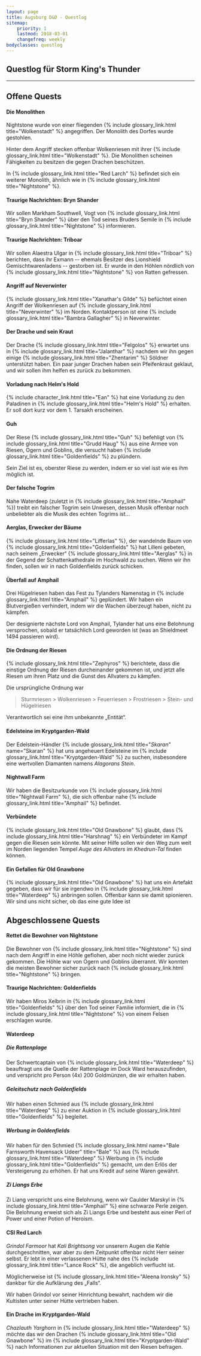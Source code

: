 ```yaml
---
layout: page
title: Augsburg D&D - Questlog
sitemap:
    priority: 1
    lastmod: 2018-03-01
    changefreq: weekly
bodyclasses: questlog
---
```


## Questlog für Storm King's Thunder

----

## Offene Quests

#### Die Monolithen

Nightstone wurde von einer fliegenden {% include glossary_link.html title="Wolkenstadt" %}
angegriffen. Der Monolith des Dorfes wurde gestohlen.

Hinter dem Angriff stecken offenbar Wolkenriesen mit ihrer {% include glossary_link.html
title="Wolkenstadt" %}. Die Monolithen scheinen Fähigkeiten zu besitzen die gegen Drachen
beschützen.

In {% include glossary_link.html title="Red Larch" %} befindet sich ein weiterer Monolith, ähnlich
wie in {% include glossary_link.html title="Nightstone" %}.

#### Traurige Nachrichten: Bryn Shander

Wir sollen Markham Southwell, Vogt von {% include glossary_link.html title="Bryn Shander" %} über
den Tod seines Bruders Semile in {% include glossary_link.html title="Nightstone" %} informieren.

#### Traurige Nachrichten: Triboar

Wir sollen Alaestra Ulgar in {% include glossary_link.html title="Triboar" %} berichten, dass ihr
Exmann -- ehemals Besitzer des Lionshield Gemischtwarenladens -- gestorben ist. Er wurde in den
Höhlen nördlich von {% include glossary_link.html title="Nightstone" %} von Ratten gefressen.

#### Angriff auf Neverwinter

{% include glossary_link.html title="Xanathar's Gilde" %} befüchtet einen Angriff der Wolkenriesen
auf {% include glossary_link.html title="Neverwinter" %} im Norden. Kontaktperson ist eine {%
include glossary_link.html title="Bambra Gallagher" %} in Neverwinter.

#### Der Drache und sein Kraut

Der Drache {% include glossary_link.html title="Felgolos" %} erwartet uns in {% include
glossary_link.html title="Jalanthar" %} nachdem wir ihn gegen einige {% include glossary_link.html
title="Zhentarim" %} Söldner unterstützt haben. Ein paar junger Drachen haben sein Pfeifenkraut
geklaut, und wir sollen ihm helfen es zurück zu bekommen.

#### Vorladung nach Helm's Hold

{% include character_link.html title="Ean" %} hat eine Vorladung zu den Paladinen in {% include
glossary_link.html title="Helm's Hold" %} erhalten. Er soll dort kurz vor dem 1. Tarsakh erscheinen.

#### Guh

Der Riese {% include glossary_link.html title="Guh" %} befehligt von {% include glossary_link.html
title="Grudd Haug" %} aus eine Armee von Riesen, Ogern und Goblins, die versucht haben {% include
glossary_link.html title="Goldenfields" %} zu plündern.

Sein Ziel ist es, oberster Riese zu werden, indem er so viel isst wie es ihm möglich ist.

#### Der falsche Togrim

Nahe Waterdeep (zuletzt in {% include glossary_link.html title="Amphail" %}) treibt ein falscher
Togrim sein Unwesen, dessen Musik offenbar noch unbeliebter als die Musik des echten Togrims ist...

#### Aerglas, Erwecker der Bäume

{% include glossary_link.html title="Lifferlas" %}, der wandelnde Baum von {% include
glossary_link.html title="Goldenfields" %} hat Lilleni gebeten, nach seinem „Erwecker“ {% include
glossary_link.html title="Aerglas" %} in der Gegend der Schattenkathedrale im Hochwald zu suchen.
Wenn wir ihn finden, sollen wir in nach Goldenfields zurück schicken.

#### Überfall auf Amphail

Drei Hügelriesen haben das Fest zu Tylanders Namenstag in {% include glossary_link.html
title="Amphail" %} geplündert. Wir haben ein Blutvergießen verhindert, indem wir die Wachen
überzeugt haben, nicht zu kämpfen.

Der designierte nächste Lord von Amphail, Tylander hat uns eine Belohnung versprochen, sobald er
tatsächlich Lord geworden ist (was an Shieldmeet 1494 passieren wird).

#### Die Ordnung der Riesen

{% include glossary_link.html title="Zephyros" %} berichtete, dass die einstige Ordnung der Riesen
durcheinander gekommen ist, und jetzt alle Riesen um ihren Platz und die Gunst des Allvaters zu
kämpfen.

Die ursprüngliche Ordnung war

> Sturmriesen > Wolkenriesen > Feuerriesen > Frostriesen > Stein- und Hügelriesen

Verantwortlich sei eine ihm unbekannte „Entität“.

#### Edelsteine im Kryptgarden-Wald

Der Edelstein-Händler {% include glossary_link.html title="*Skaran*" name="Skaran" %} hat uns
angeheuert Edelsteine im {% include glossary_link.html title="Kryptgarden-Wald" %} zu suchen,
insbesondere eine wertvollen Diamanten namens *Alagorans Stein*.

#### Nightwall Farm

Wir haben die Besitzurkunde von {% include glossary_link.html title="Nightwall Farm" %}, die sich
offenbar nahe {% include glossary_link.html title="Amphail" %} befindet.

#### Verbündete

{% include glossary_link.html title="Old Gnawbone" %} glaubt, dass {% include glossary_link.html
title="Harshnag" %} ein Verbündeter im Kampf gegen die Riesen sein könnte. Mit seiner Hilfe sollen
wir den Weg zum weit im Norden liegenden Tempel *Auge des Allvaters* im *Khedrun-Tal* finden können.

#### Ein Gefallen für Old Gnawbone

{% include glossary_link.html title="Old Gnawbone" %} hat uns ein Artefakt gegeben, dass wir für sie
irgendwo in {% include glossary_link.html title="Waterdeep" %} anbringen sollen. Offenbar kann sie
damit spionieren. Wir sind uns nicht sicher, ob das eine gute Idee ist

## Abgeschlossene Quests

#### Rettet die Bewohner von Nightstone

Die Bewohner von {% include glossary_link.html title="Nightstone" %} sind nach dem Angriff in eine
Höhle geflohen, aber noch nicht wieder zurück gekommen. Die Höhle war von Ogern und Goblins
überrannt. Wir konnten die meisten Bewohner sicher zurück nach {% include glossary_link.html
title="Nightstone" %} bringen.

#### Traurige Nachrichten: Goldenfields

Wir haben Miros Xelbrin in {% include glossary_link.html title="Goldenfields" %} über den Tod seiner
Familie informiert, die in {% include glossary_link.html title="Nightstone" %} von einem Felsen
erschlagen wurde.

#### **Waterdeep**

##### Die Rattenplage

Der Schwertcaptain von {% include glossary_link.html title="Waterdeep" %} beauftragt uns die Quelle
der Rattenplage im Dock Ward herauszufinden, und verspricht pro Person (4x) 200 Goldmünzen, die wir
erhalten haben.

##### Geleitschutz nach Goldenfields

Wir haben einen Schmied aus {% include glossary_link.html title="Waterdeep" %} zu einer Auktion in
{% include glossary_link.html title="Goldenfields" %} begleitet.

##### Werbung in Goldenfields

Wir haben für den Schmied {% include glossary_link.html name="Bale Farnsworth Havensack Udeer"
title="Bale" %} aus {% include glossary_link.html title="Waterdeep" %} Werbung in {% include
glossary_link.html title="Goldenfields" %} gemacht, um den Erlös der Versteigerung zu erhöhen. Er
hat uns Kredit auf seine Waren gewährt.

##### Zi Liangs Erbe

Zi Liang verspricht uns eine Belohnung, wenn wir Caulder Marskyl in {% include glossary_link.html
title="Amphail" %} eine schwarze Perle zeigen. Die Belohnung erweist sich als Zi Liangs Erbe und
besteht aus einer Perl of Power und einer Potion of Heroism.

#### CSI Red Larch

*Grindol Farmoor* hat *Kali Brightsong* vor unserern Augen die Kehle durchgeschnitten, war aber zu
dem Zeitpunkt offenbar nicht Herr seiner selbst. Er lebt in einer verlassenen Hütte nahe des {%
include glossary_link.html title="Lance Rock" %}, die angeblich verflucht ist.

Möglicherweise ist {% include glossary_link.html title="Aleena Ironsky" %} dankbar für die
Aufklärung des „Falls“.

Wir haben Grindol vor seiner Hinrichtung bewahrt, nachdem wir die Kultisten unter seiner Hütte
vertrieben haben.

#### Ein Drache im Kryptgarden-Wald

*Chazlauth Yarghorn* in {% include glossary_link.html title="Waterdeep" %} möchte das wir den
Drachen {% include glossary_link.html title="Old Gnawbone" %} im {% include glossary_link.html
title="Kryptgarden-Wald" %} nach Informationen zur aktuellen Situation mit den Riesen befragen.
